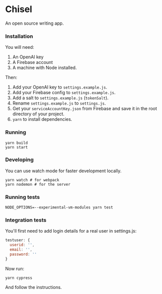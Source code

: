 # Chisel

An open source writing app.

### Installation

You will need:

1. An OpenAI key
2. A Firebase account
3. A machine with Node installed.

Then:

1. Add your OpenAI key to `settings.example.js`.
2. Add your Firebase config to `settings.example.js`.
3. Add a salt to `settings.example.js` (`tokenSalt`).
4. Rename `settings.example.js` to `settings.js`.
5. Get your `serviceAccountKey.json` from Firebase and save it in the root directory of your project.
6. `yarn` to install dependencies.

### Running

```
yarn build
yarn start
```

### Developing

You can use watch mode for faster development locally.

```
yarn watch # for webpack
yarn nodemon # for the server
```

### Running tests

```
NODE_OPTIONS=--experimental-vm-modules yarn test
```

### Integration tests

You'll first need to add login details for a real user in settings.js:

```js
testuser: {
  userid: '',
  email: '',
  password: ''
}
```

Now run:

```
yarn cypress
```

And follow the instructions.